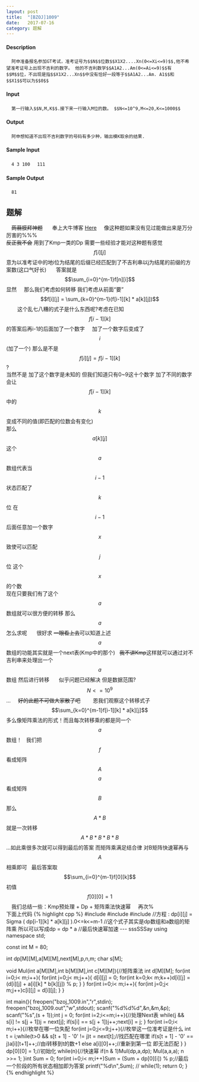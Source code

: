 ```yaml
---
layout: post
title:  "[BZOJ]1009"
date:   2017-07-16
category: 题解
---
```

#### Description
　`阿申准备报名参加GT考试，准考证号为$$N$$位数$$X1X2....Xn(0<=Xi<=9)$$,他不希望准考证号上出现不吉利的数字。
他的不吉利数学$$A1A2...Am(0<=Ai<=9)$$有$$M$$位，不出现是指$$X1X2...Xn$$中没有恰好一段等于$$A1A2...Am. A1$$和$$X1$$可以为$$0$$`
#### Input
　`第一行输入$$N,M,K$$.接下来一行输入M位的数。 $$N<=10^9,M<=20,K<=1000$$`
#### Output
　`阿申想知道不出现不吉利数字的号码有多少种，输出模K取余的结果.`
#### Sample Input
　`4 3 100
　111`
#### Sample Output
　`81`

## 题解
　~~蒟蒻膜拜神题~~  
　奉上大牛博客 [Here](http://blog.csdn.net/cjk_cjk/article/details/43038377)    
像这种题如果没有见过能做出来是万分厉害的%%%     
~~反正我不会~~ 用到了Kmp一类的Dp 需要一些经验才能对这种题有感觉   
$$f[i][j]$$意为以准考证中的地i位为结尾的后缀已经匹配到了不吉利串以j为结尾的前缀的方案数(这口气好长)  
　答案就是$$\sum_{i=0}^{m-1}f[n][i]$$显然    
那么我们考虑如何转移 我们考虑从前面“要”   
$$f[i][j] = \sum_{k=0}^{m-1}(f[i-1][k] * a[k][j])$$    
　这个乱七八糟的式子是什么东西呢?考虑在已知$$f[i-1][k]$$的答案后再i-1的后面加了一个数字    
加了一个数字后变成了$$i$$(加了一个) 那么是不是$$f[i][j] = f[i-1][k]$$?     
当然不是 加了这个数字是未知的 但我们知道只有0~9这十个数字 加了不同的数字会让$$f[i-1][k]$$中的$$k$$变成不同的值(即匹配的位数会有变化)     
那么$$a[k][j]$$这个$$a$$数组代表当$$i-1$$状态匹配了$$k$$位 在$$i-1$$后面任意加一个数字$$x$$致使可以匹配$$j$$位 这个$$x$$的个数   
现在只要我们有了这个$$a$$数组就可以很方便的转移 那么$$a$$怎么求呢  
　很好求 ~~一眼看上去~~可以知道上述$$a$$数组的功能其实就是一个next表(Kmp中的那个)  
~~我不讲Kmp~~这样就可以通过对不吉利串来处理出一个$$a$$数组 然后进行转移  
　似乎问题已经解决 但是数据范围?$$N <= 10 ^ 9$$ ...    
~~好的此题不可做大家散了吧~~    
　恩我们观察这个转移式子 $$\sum_{k=0}^{m-1}f[i-1][k] * a[k][j]$$ 多么像矩阵乘法的形式！而且每次转移乘的都是同一个$$a$$数组！  
我们把$$f$$看成矩阵$$A$$ $$a$$看成矩阵$$B$$ 那么$$A * B$$就是一次转移  
　$$A * B * B * B * B$$ ...如此乘很多次就可以得到最后的答案 而矩阵乘满足结合律 对B矩阵快速幂再与$$A$$相乘即可  
最后答案取$$\sum_{i=0}^{m-1}f[0][k]$$初值$$f[0][0] = 1$$
　我们总结一些：Kmp预处理 + Dp + 矩阵乘法快速幂    
再次%     
下面上代码
{% highlight cpp %}
#include <cstdio>
#include <cstring>
#include <iostream>
//方程 : dp[i][j] = Sigma ( dp[i-1][k] * a[k][j] ).0<=k<=m-1
//这个式子其实是dp数组和a数组的矩阵乘 所以可以写成dp = dp * a
//最后快速幂加速 --- sssSSSay
using namespace std;

const int M = 80;

int dp[M][M],a[M][M],next[M],p,n,m;
char s[M];

void Mul(int a[M][M],int b[M][M],int c[M][M]){//矩阵乘法
    int d[M][M];
    for(int i=0;i< m;i++){
        for(int j=0;j< m;j++){
            d[i][j] = 0;
            for(int k=0;k< m;k++)d[i][j] = (d[i][j] + a[i][k] * b[k][j]) % p;
        }
    }
    for(int i=0;i< m;i++){
        for(int j=0;j< m;j++)c[i][j] = d[i][j];
    }
}

int main(){
    freopen("bzoj_1009.in","r",stdin);
    freopen("bzoj_1009.out","w",stdout);
    scanf("%d%d%d",&n,&m,&p);
    scanf("%s",(s + 1));int j = 0;
    for(int i=2;i<=m;i++){//处理Next表
        while(j && s[i] != s[j + 1])j = next[j];
        if(s[i] == s[j + 1])j++;next[i] = j;
    }
    for(int i=0;i< m;i++){//枚举在哪一位失配
        for(int j=0;j<=9;j++){//枚举这一位准考证是什么
            int t = i;while(t>0 && s[t + 1] - '0' != j)t = next[t];//找匹配在哪里
            if(s[t + 1] - '0' == j)a[i][t+1]++;//由i转移到t的数+1
            else a[i][0]++;//重新到第一位 即无法匹配
        }
    }
    dp[0][0] = 1;//初始化
    while(n){//快速幂
        if(n & 1)Mul(dp,a,dp);
        Mul(a,a,a);
        n >>= 1;
    }int Sum = 0;
    for(int i=0;i< m;i++)Sum = (Sum + dp[0][i]) % p;//最后一个阶段的所有状态相加即为答案
    printf("%d\n",Sum);
    // while(1);
    return 0;
}
{% endhighlight %}
